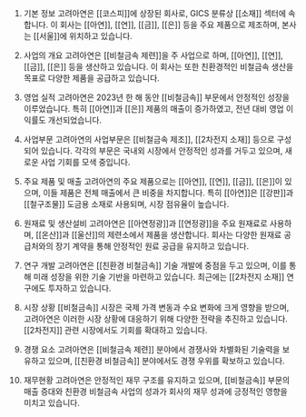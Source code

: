 1. 기본 정보
고려아연은 [[코스피]]에 상장된 회사로, GICS 분류상 [[소재]] 섹터에 속합니다. 이 회사는 [[아연]], [[연]], [[금]], [[은]] 등을 주요 제품으로 제조하며, 본사는 [[서울]]에 위치하고 있습니다.

2. 사업의 개요
고려아연은 [[비철금속 제련]]을 주 사업으로 하며, [[아연]], [[연]], [[금]], [[은]] 등을 생산하고 있습니다. 이 회사는 또한 친환경적인 비철금속 생산을 목표로 다양한 제품을 공급하고 있습니다.

3. 영업 실적
고려아연은 2023년 한 해 동안 [[비철금속]] 부문에서 안정적인 성장을 이루었습니다. 특히 [[아연]]과 [[은]] 제품의 매출이 증가하였고, 전년 대비 영업 이익률도 개선되었습니다.

4. 사업부문
고려아연의 사업부문은 [[비철금속 제조]], [[2차전지 소재]] 등으로 구성되어 있습니다. 각각의 부문은 국내외 시장에서 안정적인 성과를 거두고 있으며, 새로운 사업 기회를 모색 중입니다.

5. 주요 제품 및 매출
고려아연의 주요 제품으로는 [[아연]], [[연]], [[금]], [[은]]이 있으며, 이들 제품은 전체 매출에서 큰 비중을 차지합니다. 특히 [[아연]]은 [[강판]]과 [[철구조물]] 도금용 소재로 사용되며, 시장 점유율이 높습니다.

6. 원재료 및 생산설비
고려아연은 [[아연정광]]과 [[연정광]]을 주요 원재료로 사용하며, [[온산]]과 [[울산]]의 제련소에서 제품을 생산합니다. 회사는 다양한 원재료 공급처와의 장기 계약을 통해 안정적인 원료 공급을 유지하고 있습니다.

7. 연구 개발
고려아연은 [[친환경 비철금속]] 기술 개발에 중점을 두고 있으며, 이를 통해 미래 성장을 위한 기술 기반을 마련하고 있습니다. 최근에는 [[2차전지 소재]] 연구에도 투자하고 있습니다.

8. 시장 상황
[[비철금속]] 시장은 국제 가격 변동과 수요 변화에 크게 영향을 받으며, 고려아연은 이러한 시장 상황에 대응하기 위해 다양한 전략을 추진하고 있습니다. [[2차전지]] 관련 시장에서도 기회를 확대하고 있습니다.

9. 경쟁 요소
고려아연은 [[비철금속 제련]] 분야에서 경쟁사와 차별화된 기술력을 보유하고 있으며, [[친환경 비철금속]] 분야에서도 경쟁 우위를 확보하고 있습니다.

10. 재무현황
고려아연은 안정적인 재무 구조를 유지하고 있으며, [[비철금속]] 부문의 매출 증대와 친환경 비철금속 사업의 성과가 회사의 재무 성과에 긍정적인 영향을 미치고 있습니다.
